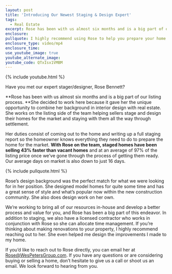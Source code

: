 ```yaml
---
layout: post
title: 'Introducing Our Newest Staging & Design Expert'
tags:
  - Real Estate
excerpt: Rose has been with us almost six months and is a big part of our listing process. She decided to work here because it gave her the unique opportunity to combine her background in interior design with real estate.
enclosure:
pullquote: I highly recommend using Rose to help you prepare your home for the market.
enclosure_type: video/mp4
enclosure_time:
use_youtube_image: true
youtube_alternate_image:
youtube_code: QTxIsx1VMBM
---
```



{% include youtube.html %}

Have you met our expert stager/designer, Rose Bennett?

**Rose has been with us almost six months and is a big part of our listing process.&nbsp;**She decided to work here because it gave her the unique opportunity to combine her background in interior design with real estate. She works on the listing side of the team helping sellers stage and design their homes for the market and staying with them all the way through settlement.

Her duties consist of coming out to the home and writing up a full staging report so the homeowner knows everything they need to do to prepare the home for the market. **With Rose on the team, staged homes have been selling 43% faster than vacant homes** and at an average of 97% of the listing price once we’ve gone through the process of getting them ready. Our average days on market is also down to just 16 days.

{% include pullquote.html %}

Rose’s design background was the perfect match for what we were looking for in her position. She designed model homes for quite some time and has a great sense of style and what’s popular now within the new construction community. She also does design work on her own.

We’re working to bring all of our resources in-house and develop a better process and value for you, and Rose has been a big part of this endeavor. In addition to staging, we also have a licensed contractor who works in conjunction with Rose so she can allocate time management. If you’re thinking about making renovations to your property, I highly recommend reaching out to her. She even helped me design the improvements I made to my home.

If you’d like to reach out to Rose directly, you can email her at Rose@WesPetersGroup.com. If you have any questions or are considering buying or selling a home, don’t hesitate to give us a call or shoot us an email. We look forward to hearing from you.